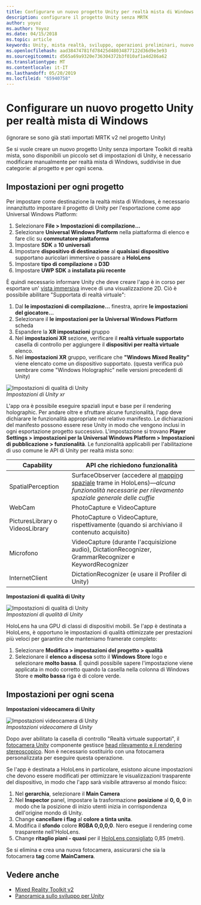 ```yaml
---
title: Configurare un nuovo progetto Unity per realtà mista di Windows
description: configurare il progetto Unity senza MRTK
author: yoyoz
ms.author: Yoyoz
ms.date: 04/15/2018
ms.topic: article
keywords: Unity, mista realtà, sviluppo, operazioni preliminari, nuovo progetto
ms.openlocfilehash: aad38474781fd78425d48034877122d36d9e3e93
ms.sourcegitcommit: d565a69a9320e736304372b3f010af1a4d286a62
ms.translationtype: MT
ms.contentlocale: it-IT
ms.lasthandoff: 05/20/2019
ms.locfileid: "65940758"
---
```

# <a name="configure-a-new-unity-project-for-windows-mixed-reality"></a>Configurare un nuovo progetto Unity per realtà mista di Windows 

(ignorare se sono già stati importati MRTK v2 nel progetto Unity)

Se si vuole creare un nuovo progetto Unity senza importare Toolkit di realtà mista, sono disponibili un piccolo set di impostazioni di Unity, è necessario modificare manualmente per realtà mista di Windows, suddivise in due categorie: al progetto e per ogni scena.

## <a name="per-project-settings"></a>Impostazioni per ogni progetto

Per impostare come destinazione la realtà mista di Windows, è necessario innanzitutto impostare il progetto di Unity per l'esportazione come app Universal Windows Platform:
1. Selezionare **File > Impostazioni di compilazione...**
2. Selezionare **Universal Windows Platform** nella piattaforma di elenco e fare clic su **commutatore piattaforma**
3. Impostare **SDK** a **10 universali**
4. Impostare **dispositivo di destinazione** al **qualsiasi dispositivo** supportano auricolari immersive o passare a **HoloLens**
5. Impostare **tipo di compilazione** a **D3D**
6. Impostare **UWP SDK** a **installata più recente**

È quindi necessario informare Unity che deve creare l'app è in corso per esportare un' [vista immersiva](app-views.md) invece di una visualizzazione 2D. Ciò è possibile abilitare "Supportata di realtà virtuale":
1. Dal **le impostazioni di compilazione...**  finestra, aprire **le impostazioni del giocatore...**
2. Selezionare il **le impostazioni per la Universal Windows Platform** scheda
3. Espandere la **XR impostazioni** gruppo
4. Nel **impostazioni XR** sezione, verificare il **realtà virtuale supportato** casella di controllo per aggiungere il **dispositivi per realtà virtuale** elenco.
5. Nel **impostazioni XR** gruppo, verificare che **"Windows Mixed Reality"** viene elencato come un dispositivo supportato. (questa verifica può sembrare come "Windows Holographic" nelle versioni precedenti di Unity)

![Impostazioni di qualità di Unity](images/getting-started-unity-quality-settings.jpg)<br>
*Impostazioni di Unity xr*

L'app ora è possibile eseguire spaziali input e base per il rendering holographic. Per andare oltre e sfruttare alcune funzionalità, l'app deve dichiarare le funzionalità appropriate nel relativo manifesto. Le dichiarazioni del manifesto possono essere rese Unity in modo che vengono inclusi in ogni esportazione progetto successivo. L'impostazione si trovano **Player Settings > impostazioni per la Universal Windows Platform > Impostazioni di pubblicazione > funzionalità**. Le funzionalità applicabili per l'abilitazione di uso comune le API di Unity per realtà mista sono:

|  Capability  |  API che richiedono funzionalità | 
|----------|----------|
|  SpatialPerception  |  SurfaceObserver (accedere al [mapping spaziale](spatial-mapping.md) trame in HoloLens)&mdash;*alcuna funzionalità necessarie per rilevamento spaziale generale delle cuffie* | 
|  WebCam  |  PhotoCapture e VideoCapture | 
|  PicturesLibrary o VideosLibrary  |  PhotoCapture o VideoCapture, rispettivamente (quando si archiviano il contenuto acquisito) | 
|  Microfono  |  VideoCapture (durante l'acquisizione audio), DictationRecognizer, GrammarRecognizer e KeywordRecognizer | 
|  InternetClient  |  DictationRecognizer (e usare il Profiler di Unity) | 

**Impostazioni di qualità di Unity**

![Impostazioni di qualità di Unity](images/getting-started-unity-quality-settings.jpg)<br>
*Impostazioni di qualità di Unity*

HoloLens ha una GPU di classi di dispositivi mobili. Se l'app è destinata a HoloLens, è opportuno le impostazioni di qualità ottimizzate per prestazioni più veloci per garantire che manteniamo framerate completo:
1. Selezionare **Modifica > impostazioni del progetto > qualità**
2. Selezionare il **elenco a discesa** sotto il **Windows Store** logo e selezionare **molto bassa**. È quindi possibile sapere l'impostazione viene applicata in modo corretto quando la casella nella colonna di Windows Store e **molto bassa** riga è di colore verde.

## <a name="per-scene-settings"></a>Impostazioni per ogni scena

**Impostazioni videocamera di Unity**

![Impostazioni videocamera di Unity](images/Unitycamerasettings.png)<br>
*Impostazioni videocamera di Unity*

Dopo aver abilitato la casella di controllo "Realtà virtuale supportati", il [fotocamera Unity](camera-in-unity.md) componente gestisce [head rilevamento e il rendering stereoscopico](rendering.md). Non è necessario sostituirlo con una fotocamera personalizzata per eseguire questa operazione.

Se l'app è destinata a HoloLens in particolare, esistono alcune impostazioni che devono essere modificati per ottimizzare le visualizzazioni trasparente del dispositivo, in modo che l'app sarà visibile attraverso al mondo fisico:
1. Nel **gerarchia**, selezionare il **Main Camera**
2. Nel **Inspector** panel, impostare la trasformazione **posizione** al **0, 0, 0** in modo che la posizione di inizio utenti inizia in corrispondenza dell'origine mondo di Unity.
3. Change **cancellare i flag** al **colore a tinta unita**.
4. Modifica il **sfondo** colore **RGBA 0,0,0,0**. Nero esegue il rendering come trasparente nell'HoloLens.
5. Change **ritaglio piani - quasi** per il [HoloLens consigliato](camera-in-unity.md#clip-planes) 0,85 (metri).

Se si elimina e crea una nuova fotocamera, assicurarsi che sia la fotocamera **tag** come **MainCamera**.


## <a name="see-also"></a>Vedere anche
* [Mixed Reality Toolkit v2](mrtk-getting-started.md)
* [Panoramica sullo sviluppo per Unity](unity-development-overview.md)
